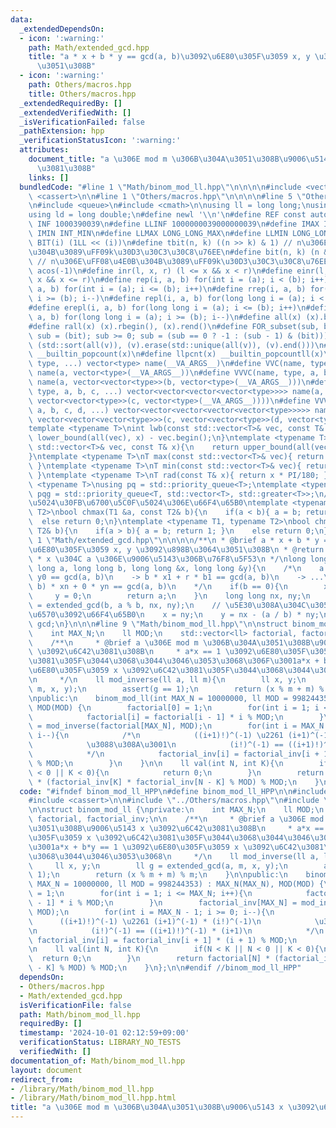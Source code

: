 ```yaml
---
data:
  _extendedDependsOn:
  - icon: ':warning:'
    path: Math/extended_gcd.hpp
    title: "a * x + b * y == gcd(a, b)\u3092\u6E80\u305F\u3059 x, y \u3092\u898B\u3064\
      \u3051\u308B"
  - icon: ':warning:'
    path: Others/macros.hpp
    title: Others/macros.hpp
  _extendedRequiredBy: []
  _extendedVerifiedWith: []
  _isVerificationFailed: false
  _pathExtension: hpp
  _verificationStatusIcon: ':warning:'
  attributes:
    document_title: "a \u306E mod m \u306B\u304A\u3051\u308B\u9006\u5143 x \u3092\u6C42\
      \u3081\u308B"
    links: []
  bundledCode: "#line 1 \"Math/binom_mod_ll.hpp\"\n\n\n\n#include <vector>\n#include\
    \ <cassert>\n\n#line 1 \"Others/macros.hpp\"\n\n\n\n#line 5 \"Others/macros.hpp\"\
    \n#include <queue>\n#include <cmath>\n\nusing ll = long long;\nusing lll = __int128_t;\n\
    using ld = long double;\n#define newl '\\n'\n#define REF const auto&\n#define\
    \ INF 1000390039\n#define LLINF 1000000039000000039\n#define IMAX INT_MAX\n#define\
    \ IMIN INT_MIN\n#define LLMAX LONG_LONG_MAX\n#define LLMIN LONG_LONG_MIN\n#define\
    \ BIT(i) (1LL << (i))\n#define tbit(n, k) ((n >> k) & 1) // n\u306E\uFF08\u4E0A\
    \u304B\u3089\uFF09k\u30D3\u30C3\u30C8\u76EE\n#define bit(n, k) (n & (1LL << (k)))\
    \ // n\u306E\uFF08\u4E0B\u304B\u3089\uFF09k\u30D3\u30C3\u30C8\u76EE\n#define PI\
    \ acos(-1)\n#define inr(l, x, r) (l <= x && x < r)\n#define einr(l, x, r) (l <=\
    \ x && x <= r)\n#define rep(i, a, b) for(int i = (a); i < (b); i++)\n#define erep(i,\
    \ a, b) for(int i = (a); i <= (b); i++)\n#define rrep(i, a, b) for(int i = (a);\
    \ i >= (b); i--)\n#define repl(i, a, b) for(long long i = (a); i < (b); i++)\n\
    #define erepl(i, a, b) for(long long i = (a); i <= (b); i++)\n#define rrepl(i,\
    \ a, b) for(long long i = (a); i >= (b); i--)\n#define all(x) (x).begin(), (x).end()\n\
    #define rall(x) (x).rbegin(), (x).rend()\n#define FOR_subset(sub, bit) for (ll\
    \ sub = (bit); sub >= 0; sub = (sub == 0 ? -1 : (sub - 1) & (bit)))\n#define UNIQUE(v)\
    \ (std::sort(all(v)), (v).erase(std::unique(all(v)), (v).end()))\n#define pcnt(x)\
    \ __builtin_popcount(x)\n#define llpcnt(x) __builtin_popcountll(x)\n#define VC(name,\
    \ type, ...) vector<type> name(__VA_ARGS__)\n#define VVC(name, type, a, ...) vector<vector<type>>\
    \ name(a, vector<type>(__VA_ARGS__))\n#define VVVC(name, type, a, b, ...) vector<vector<vector<type>>>\
    \ name(a, vector<vector<type>>(b, vector<type>(__VA_ARGS__)))\n#define VVVVC(name,\
    \ type, a, b, c, ...) vector<vector<vector<vector<type>>>> name(a, vector<vector<vector<type>>>(b,\
    \ vector<vector<type>>(c, vector<type>(__VA_ARGS__))))\n#define VVVVVC(name, type,\
    \ a, b, c, d, ...) vector<vector<vector<vector<vector<type>>>>> name(a, vector<vector<vector<vector<type>>>>(b,\
    \ vector<vector<vector<type>>>(c, vector<vector<type>>(d, vector<type>(__VA_ARGS__)))));\n\
    template <typename T>\nint lwb(const std::vector<T>& vec, const T& x){\n    return\
    \ lower_bound(all(vec), x) - vec.begin();\n}\ntemplate <typename T>\nint upb(const\
    \ std::vector<T>& vec, const T& x){\n    return upper_bound(all(vec), x) - vec.begin();\n\
    }\ntemplate <typename T>\nT max(const std::vector<T>& vec){ return *max_element(all(vec));\
    \ }\ntemplate <typename T>\nT min(const std::vector<T>& vec){ return *min_element(all(vec));\
    \ }\ntemplate <typename T>\nT rad(const T& x){ return x * PI/180; }\ntemplate\
    \ <typename T>\nusing pq = std::priority_queue<T>;\ntemplate <typename T>\nusing\
    \ pqg = std::priority_queue<T, std::vector<T>, std::greater<T>>;\n// \u6700\u5927\
    \u5024\u30FB\u6700\u5C0F\u5024\u306E\u66F4\u65B0\ntemplate <typename T1, typename\
    \ T2>\nbool chmax(T1 &a, const T2& b){\n    if(a < b){ a = b; return 1; }\n  \
    \  else return 0;\n}\ntemplate <typename T1, typename T2>\nbool chmin(T1 &a, const\
    \ T2& b){\n    if(a > b){ a = b; return 1; }\n    else return 0;\n}\n\n\n#line\
    \ 1 \"Math/extended_gcd.hpp\"\n\n\n\n/**\n * @brief a * x + b * y == gcd(a, b)\u3092\
    \u6E80\u305F\u3059 x, y \u3092\u898B\u3064\u3051\u308B\n * @return gcd(a, b)\n\
    \ * x \u304C a \u306E\u9006\u5143\u306B\u76F8\u5F53\n */\nlong long extended_gcd(long\
    \ long a, long long b, long long &x, long long &y){\n    /*\n    a * x0 + b *\
    \ y0 == gcd(a, b)\n    -> b * x1 + r * b1 == gcd(a, b)\n    -> ...\n    -> gcd(a,\
    \ b) * xn + 0 * yn == gcd(a, b)\n    */\n    if(b == 0){\n        x = 1;\n   \
    \     y = 0;\n        return a;\n    }\n    long long nx, ny;\n    long long gcd\
    \ = extended_gcd(b, a % b, nx, ny);\n    // \u5E30\u308A\u304C\u3051\u306B\u4FC2\
    \u6570\u3092\u66F4\u65B0\n    x = ny;\n    y = nx - (a / b) * ny;\n    return\
    \ gcd;\n}\n\n\n#line 9 \"Math/binom_mod_ll.hpp\"\n\nstruct binom_mod_ll {\nprivate:\n\
    \    int MAX_N;\n    ll MOD;\n    std::vector<ll> factorial, factorial_inv;\n\n\
    \    /**\n     * @brief a \u306E mod m \u306B\u304A\u3051\u308B\u9006\u5143 x\
    \ \u3092\u6C42\u3081\u308B\n     * a*x == 1 \u3092\u6E80\u305F\u3059 x \u3092\u6C42\
    \u3081\u305F\u3044\u3068\u3044\u3046\u3053\u3068\u306F\u3001a*x + b*y == 1 \u3092\
    \u6E80\u305F\u3059 x \u3092\u6C42\u3081\u305F\u3044\u3068\u3044\u3046\u3053\u3068\
    \n     */\n    ll mod_inverse(ll a, ll m){\n        ll x, y;\n        ll g = extended_gcd(a,\
    \ m, x, y);\n        assert(g == 1);\n        return (x % m + m) % m;\n    }\n\
    \npublic:\n    binom_mod_ll(int MAX_N = 10000000, ll MOD = 998244353) : MAX_N(MAX_N),\
    \ MOD(MOD) {\n        factorial[0] = 1;\n        for(int i = 1; i <= MAX_N; i++){\n\
    \            factorial[i] = factorial[i - 1] * i % MOD;\n        }\n        factorial_inv[MAX_N]\
    \ = mod_inverse(factorial[MAX_N], MOD);\n        for(int i = MAX_N - 1; i >= 0;\
    \ i--){\n            /*\n            ((i+1)!)^(-1) \u2261 (i+1)^(-1) * (i!)^(-1)\n\
    \            \u3088\u308A\u3001\n            (i!)^(-1) == ((i+1)!)^(-1) * (i+1)\n\
    \            */\n            factorial_inv[i] = factorial_inv[i + 1] * (i + 1)\
    \ % MOD;\n        }\n    }\n\n    ll val(int N, int K){\n        if(N < K || N\
    \ < 0 || K < 0){\n            return 0;\n        }\n        return factorial[N]\
    \ * (factorial_inv[K] * factorial_inv[N - K] % MOD) % MOD;\n    }\n};\n\n\n"
  code: "#ifndef binom_mod_ll_HPP\n#define binom_mod_ll_HPP\n\n#include <vector>\n\
    #include <cassert>\n\n#include \"../Others/macros.hpp\"\n#include \"extended_gcd.hpp\"\
    \n\nstruct binom_mod_ll {\nprivate:\n    int MAX_N;\n    ll MOD;\n    std::vector<ll>\
    \ factorial, factorial_inv;\n\n    /**\n     * @brief a \u306E mod m \u306B\u304A\
    \u3051\u308B\u9006\u5143 x \u3092\u6C42\u3081\u308B\n     * a*x == 1 \u3092\u6E80\
    \u305F\u3059 x \u3092\u6C42\u3081\u305F\u3044\u3068\u3044\u3046\u3053\u3068\u306F\
    \u3001a*x + b*y == 1 \u3092\u6E80\u305F\u3059 x \u3092\u6C42\u3081\u305F\u3044\
    \u3068\u3044\u3046\u3053\u3068\n     */\n    ll mod_inverse(ll a, ll m){\n   \
    \     ll x, y;\n        ll g = extended_gcd(a, m, x, y);\n        assert(g ==\
    \ 1);\n        return (x % m + m) % m;\n    }\n\npublic:\n    binom_mod_ll(int\
    \ MAX_N = 10000000, ll MOD = 998244353) : MAX_N(MAX_N), MOD(MOD) {\n        factorial[0]\
    \ = 1;\n        for(int i = 1; i <= MAX_N; i++){\n            factorial[i] = factorial[i\
    \ - 1] * i % MOD;\n        }\n        factorial_inv[MAX_N] = mod_inverse(factorial[MAX_N],\
    \ MOD);\n        for(int i = MAX_N - 1; i >= 0; i--){\n            /*\n      \
    \      ((i+1)!)^(-1) \u2261 (i+1)^(-1) * (i!)^(-1)\n            \u3088\u308A\u3001\
    \n            (i!)^(-1) == ((i+1)!)^(-1) * (i+1)\n            */\n           \
    \ factorial_inv[i] = factorial_inv[i + 1] * (i + 1) % MOD;\n        }\n    }\n\
    \n    ll val(int N, int K){\n        if(N < K || N < 0 || K < 0){\n          \
    \  return 0;\n        }\n        return factorial[N] * (factorial_inv[K] * factorial_inv[N\
    \ - K] % MOD) % MOD;\n    }\n};\n\n#endif //binom_mod_ll_HPP"
  dependsOn:
  - Others/macros.hpp
  - Math/extended_gcd.hpp
  isVerificationFile: false
  path: Math/binom_mod_ll.hpp
  requiredBy: []
  timestamp: '2024-10-01 02:12:59+09:00'
  verificationStatus: LIBRARY_NO_TESTS
  verifiedWith: []
documentation_of: Math/binom_mod_ll.hpp
layout: document
redirect_from:
- /library/Math/binom_mod_ll.hpp
- /library/Math/binom_mod_ll.hpp.html
title: "a \u306E mod m \u306B\u304A\u3051\u308B\u9006\u5143 x \u3092\u6C42\u3081\u308B"
---
```

